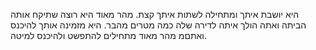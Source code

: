 היא יושבת איתך ומתחילה לשתות איתך קצת.
מהר מאוד היא רוצה שתיקח אותה הביתה ואתה הולך איתה לדירה שלה כמה מטרים מהבר.
היא מזמינה אותך להיכנס ואתםמ מהר מאוד מתחילים להתפשט ולהיכנס למיטה.